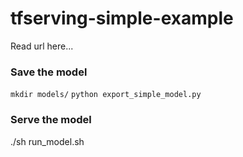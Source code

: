 # tfserving-simple-example


Read url here...

### Save the model
`mkdir models/`
`python export_simple_model.py`

### Serve the model
./sh run_model.sh

